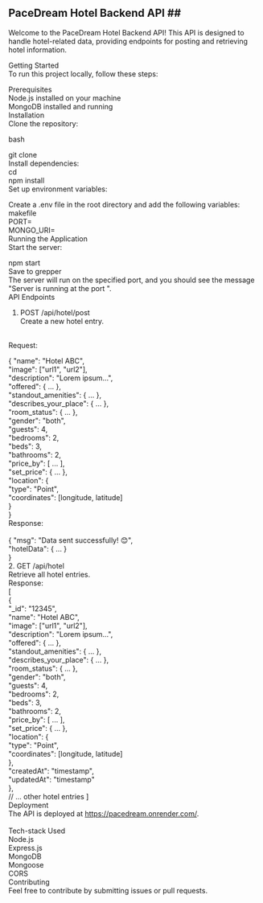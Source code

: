 ## PaceDream Hotel Backend API ## </br>
Welcome to the PaceDream Hotel Backend API! This API is designed to handle hotel-related data, providing endpoints for posting and retrieving hotel information.
</br>

Getting Started 
</br>
To run this project locally, follow these steps:
</br>

Prerequisites </br>
Node.js installed on your machine </br>
MongoDB installed and running </br>
Installation </br>
Clone the repository: </br>

bash</br>
     
git clone <repository-url> </br>
Install dependencies:
</br>
cd <project-folder> </br>
npm install </br>
Set up environment variables: </br>

Create a .env file in the root directory and add the following variables: 
</br>
makefile
</br>
PORT=<your-port> </br>
MONGO_URI=<your-mongodb-uri> </br>
Running the Application </br>
Start the server:
</br>

npm start  </br>
Save to grepper </br>
The server will run on the specified port, and you should see the message "Server is running at the port <your-port>".
</br>
API Endpoints </br>
1. POST /api/hotel/post </br>
Create a new hotel entry.
</br>
Request:
</br>

{
  "name": "Hotel ABC", </br>
  "image": ["url1", "url2"],</br>
  "description": "Lorem ipsum...", </br>
  "offered": { ... }, </br>
  "standout_amenities": { ... }, </br>
  "describes_your_place": { ... },</br>
  "room_status": { ... },</br>
  "gender": "both",</br>
  "guests": 4,</br>
  "bedrooms": 2,</br>
  "beds": 3,</br>
  "bathrooms": 2,</br>
  "price_by": [ ... ],</br>
  "set_price": { ... },</br>
  "location": {</br>
    "type": "Point",</br>
    "coordinates": [longitude, latitude] </br>
  }</br>
}</br>
Response:
</br>
</br>
{
  "msg": "Data sent successfully! 😊", </br>
  "hotelData": { ... } </br>
}</br>
2. GET /api/hotel </br>
Retrieve all hotel entries.
</br>
Response:
</br>
[</br>
  {</br>
    "_id": "12345",</br>
    "name": "Hotel ABC",</br>
    "image": ["url1", "url2"],</br>
    "description": "Lorem ipsum...",</br>
    "offered": { ... },</br>
    "standout_amenities": { ... }, </br>
    "describes_your_place": { ... },</br>
    "room_status": { ... },</br>
    "gender": "both",</br>
    "guests": 4,</br>
    "bedrooms": 2,</br>
    "beds": 3,</br>
    "bathrooms": 2,</br>
    "price_by": [ ... ],</br>
    "set_price": { ... },</br>
    "location": {</br>
      "type": "Point",</br>
      "coordinates": [longitude, latitude] </br>
    },</br>
    "createdAt": "timestamp",</br>
    "updatedAt": "timestamp"</br>
  },</br>
  // ... other hotel entries
]</br>
Deployment
</br>
The API is deployed at https://pacedream.onrender.com/.
</br>
</br>
Tech-stack Used
</br>
Node.js </br>
Express.js </br> 
MongoDB </br>
Mongoose </br>
CORS </br>
Contributing   </br>
Feel free to contribute by submitting issues or pull requests.
</br>
</br>

